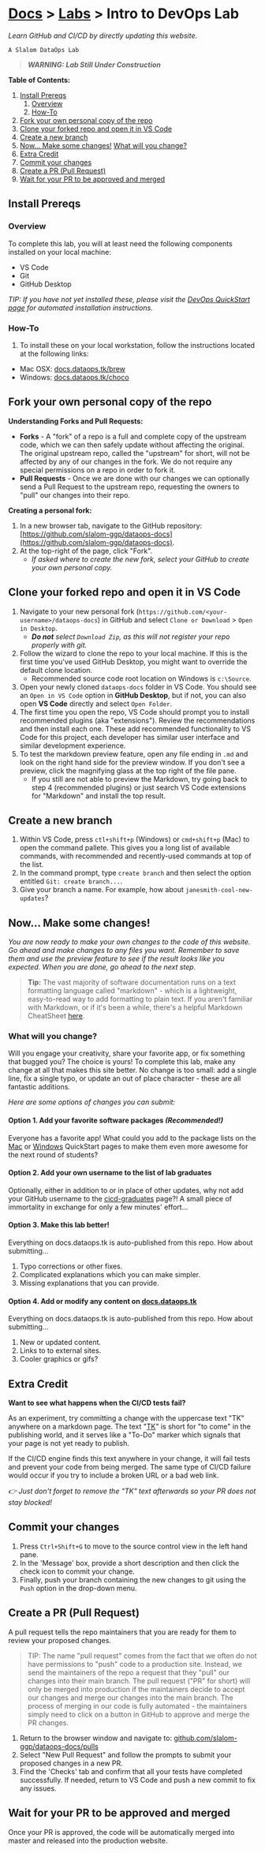 # [Docs](../README.md) > [Labs](./index.md) > **Intro to DevOps Lab**

_Learn GitHub and CI/CD by directly updating this website._

`A Slalom DataOps Lab`

> _**WARNING: Lab Still Under Construction**_

**Table of Contents:**

1. [Install Prereqs](#install-prereqs)
   1. [Overview](#overview)
   2. [How-To](#how-to)
2. [Fork your own personal copy of the repo](#fork-your-own-personal-copy-of-the-repo)
3. [Clone your forked repo and open it in VS Code](#clone-your-forked-repo-and-open-it-in-vs-code)
4. [Create a new branch](#create-a-new-branch)
5. [Now... Make some changes!](#now-make-some-changes) [What will you change?](#what-will-you-change)
6. [Extra Credit](#extra-credit)
7. [Commit your changes](#commit-your-changes)
8. [Create a PR (Pull Request)](#create-a-pr-pull-request)
9. [Wait for your PR to be approved and merged](#wait-for-your-pr-to-be-approved-and-merged)

## Install Prereqs

### Overview

To complete this lab, you will at least need the following components installed on your local machine:

- VS Code
- Git
- GitHub Desktop

_TIP: If you have not yet installed these, please visit the [DevOps QuickStart page](../setup/index.html) for automated installation instructions._

### How-To

1. To install these on your local workstation, follow the instructions located at the following links:

- Mac OSX: [docs.dataops.tk/brew](https://docs.dataops.tk/brew)
- Windows: [docs.dataops.tk/choco](https://docs.dataops.tk/choco)

## Fork your own personal copy of the repo

**Understanding Forks and Pull Requests:**

- **Forks** - A "fork" of a repo is a full and complete copy of the upstream code, which we can then safely update without affecting the original. The original upstream repo, called the "upstream" for short, will not be affected by any of our changes in the fork. We do not require any special permissions on a repo in order to fork it.
- **Pull Requests** - Once we are done with our changes we can optionally send a Pull Request to the upstream repo, requesting the owners to "pull" our changes into their repo.

**Creating a personal fork:**

1. In a new browser tab, navigate to the GitHub repository: [https://github.com/slalom-ggp/dataops-docs](https://github.com/slalom-ggp/dataops-docs).
2. At the top-right of the page, click "Fork".
   - _If asked where to create the new fork, select your GitHub to create your own personal copy._

## Clone your forked repo and open it in VS Code

1. Navigate to your new personal fork (`https://github.com/<your-username>/dataops-docs`) in GitHub and select `Clone or Download` > `Open in Desktop`.
   - _**Do not** select `Download Zip`, as this will not register your repo properly with git._
2. Follow the wizard to clone the repo to your local machine. If this is the first time you've used GitHub Desktop, you might want to override the default clone location.
   - Recommended source code root location on Windows is `c:\Source`.
3. Open your newly cloned `dataops-docs` folder in VS Code. You should see an `Open in VS Code` option in **GitHub Desktop**, but if not, you can also open **VS Code** directly and select `Open Folder`.
4. The first time you open the repo, VS Code should prompt you to install recommended plugins (aka "extensions"). Review the recommendations and then install each one. These add recommended functionality to VS Code for this project, each developer has similar user interface and similar development experience.
5. To test the markdown preview feature, open any file ending in `.md` and look on the right hand side for the preview window. If you don't see a preview, click the magnifying glass at the top right of the file pane.
   - If you still are not able to preview the Markdown, try going back to step 4 (recommended plugins) or just search VS Code extensions for "Markdown" and install the top result.

## Create a new branch

1. Within VS Code, press `ctl+shift+p` (Windows) or `cmd+shift+p` (Mac) to open the command pallete. This gives you a long list of available commands, with recommended and recently-used commands at top of the list.
2. In the command prompt, type `create branch` and then select the option entitled `Git: create branch...`.
3. Give your branch a name. For example, how about `janesmith-cool-new-updates`?

## Now... Make some changes!

_You are now ready to make your own changes to the code of this website. Go ahead and make changes to any files you want. Remember to save them and use the preview feature to see if the result looks like you expected. When you are done, go ahead to the next step._

> **Tip:** The vast majority of software documentation runs on a text formatting language called "markdown" - which is a lightweight, easy-to-read way to add formatting to plain text. If you aren't familiar with Markdown, or if it's been a while, there's a helpful Markdown CheatSheet [here](https://res.cloudinary.com/practicaldev/image/fetch/s--2rTn_7XO--/c_limit%2Cf_auto%2Cfl_progressive%2Cq_auto%2Cw_880/https://dev-to-uploads.s3.amazonaws.com/i/5zhubbpov3m3ly9a1t9c.png).

### What will you change?

Will you engage your creativity, share your favorite app, or fix something that bugged you? The choice is yours! To complete this lab, make any change at all that makes this site better. No change is too small: add a single line, fix a single typo, or update an out of place character - these are all fantastic additions.

_Here are some options of changes you can submit:_

#### Option 1. Add your favorite software packages _(Recommended!)_

Everyone has a favorite app! What could you add to the package lists on the [Mac](../setup/mac.md) or [Windows](../setup/windows.md) QuickStart pages to make them even more awesome for the next round of students?

#### Option 2. Add your own username to the list of lab graduates

Optionally, either in addition to or in place of other updates, why not add your GitHub username to the [cicd-graduates](cicd-graduates.md) page?! A small piece of immortality in exchange for only a few minutes' effort...

#### Option 3. Make this lab better!

Everything on docs.dataops.tk is auto-published from this repo. How about submitting...

1. Typo corrections or other fixes.
2. Complicated explanations which you can make simpler.
3. Missing explanations that you can provide.

#### Option 4. Add or modify any content on [docs.dataops.tk](https://docs.dataops.tk)

Everything on docs.dataops.tk is auto-published from this repo. How about submitting...

1. New or updated content.
2. Links to to external sites.
3. Cooler graphics or gifs?

## Extra Credit

**Want to see what happens when the CI/CD tests fail?**

As an experiment, try committing a change with the uppercase text "T<!--- splitter -->K" anywhere on a markdown page. The text "[T<!--- splitter -->K](https://en.wikipedia.org/wiki/To_come_(publishing))" is short for "to come" in the publishing world, and it serves like a "To-Do" marker which signals that your page is not yet ready to publish.

If the CI/CD engine finds this text anywhere in your change, it will fail tests and prevent your code from being merged. The same type of CI/CD failure would occur if you try to include a broken URL or a bad web link.

*👉 Just don't forget to remove the "T<!--- splitter -->K" text afterwards so your PR does not stay blocked!*

## Commit your changes

1. Press `Ctrl+Shift+G` to move to the source control view in the left hand pane.
2. In the 'Message' box, provide a short description and then click the check icon to commit your change.
3. Finally, push your branch containing the new changes to git using the `Push` option in the drop-down menu.

## Create a PR (Pull Request)

A pull request tells the repo maintainers that you are ready for them to review your proposed changes.

> TIP: The name "pull request" comes from the fact that we often do not have permissions to "push" code to a production site. Instead, we send the maintainers of the repo a request that they "pull" our changes into their main branch. The pull request ("PR" for short) will only be merged into production if the maintainers decide to accept our changes and merge our changes into the main branch. The process of merging in our code is fully automated - the maintainers simply need to click on a button in GitHub to approve and merge the PR changes.

1. Return to the browser window and navigate to: [github.com/slalom-ggp/dataops-docs/pulls](https://github.com/slalom-ggp/dataops-docs/pulls)
2. Select "New Pull Request" and follow the prompts to submit your proposed changes in a new PR.
3. Find the 'Checks' tab and confirm that all your tests have completed successfully. If needed, return to VS Code and push a new commit to fix any issues.

## Wait for your PR to be approved and merged

Once your PR is approved, the code will be automatically merged into master and released into the production website.
